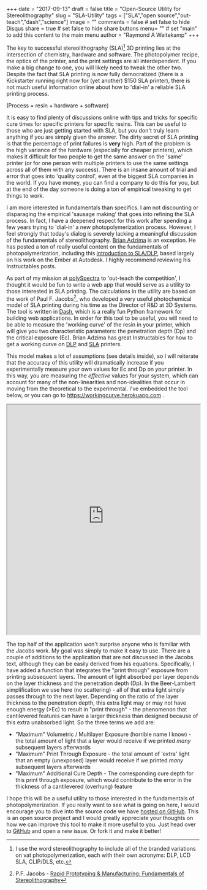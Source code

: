 +++
date = "2017-09-13"
draft = false
title = "Open-Source Utility for Stereolithography"
slug = "SLA-Utility"
tags = ["SLA","open source","out-teach","dash","science"]
image = ""
comments = false	# set false to hide Disqus
share = true	# set false to hide share buttons
menu= ""		# set "main" to add this content to the main menu
author = "Raymond A Weitekamp"
+++

The key to successful stereolithography (SLA)[^1] 3D printing lies at the intersection of chemistry, hardware and software. The photopolymer recipe, the optics of the printer, and the print settings are all interdependent. If you make a big change to one, you will likely need to tweak the other two. Despite the fact that SLA printing is now fully democratized (there is a Kickstarter running right now for (yet another) $150 SLA printer), there is not much useful information online about how to 'dial-in' a reliable SLA printing process. 

(Process = resin + hardware + software)

It is easy to find plenty of discussions online with tips and tricks for specific cure times for specific printers for specific resins. This can be useful to those who are just getting started with SLA, but you don't truly learn anything if you are simply given the answer. The dirty secret of SLA printing is that the percentage of print failures is **very** high. Part of the problem is the high variance of the hardware (especially for cheaper printers), which makes it difficult for two people to get the same answer on the 'same' printer (or for one person with multiple printers to use the same settings across all of them with any success). There is an insane amount of trial and error that goes into 'quality control', even at the biggest SLA companies in the world. If you have money, you can find a company to do this for you, but at the end of the day someone is doing a ton of empirical tweaking to get things to work.

I am more interested in fundamentals than specifics. I am not discounting or disparaging the empirical 'sausage making' that goes into refining the SLA process. In fact, I have a deepened respect for this work after spending a few years trying to 'dial-in' a new photopolymerization process. However, I feel strongly that today's dialog is severely lacking a meaningful discussion of the fundamentals of stereolithography. [Brian Adzima](http://www.instructables.com/member/bad-zima/) is an exception. He has posted a ton of really useful content on the fundamentals of photopolymerization, including this [introduction to SLA/DLP](http://www.instructables.com/id/SLADLP-Basics/), based largely on his work on the Ember at Autodesk. I highly recommend reviewing his Instructables posts.

As part of my mission at [polySpectra](https://polyspectra.com) to 'out-teach the competition', I thought it would be fun to write a web app that would serve as a utility to those interested in SLA printing. The calculations in the utility are based on the work of Paul F. Jacobs[^2], who developed a very useful photochemical model of SLA printing during his time as the Director of R&D at 3D Systems. The tool is written in [Dash](https://plot.ly/dash/), which is a really fun Python framework for building web applications. In order for this tool to be useful, you will need to be able to measure the 'working curve' of the resin in your printer, which will give you two characteristic parameters: the penetration depth (Dp) and the critical exposure (Ec). Brian Adzima has great Instructables for how to get a working curve on [DLP](http://www.instructables.com/id/How-to-Take-a-Working-Curve-Measurement-and-Create/) and [SLA](http://www.instructables.com/id/Making-a-Working-Curve-Measurement-on-the-Form1/) printers. 

This model makes a lot of assumptions (see details inside), so I will reiterate that the accuracy of this utility will dramatically increase if you experimentally measure your own values for Ec and Dp on *your* printer. In this way, you are measuring the *effective* values for your system, which can account for many of the non-linearities and non-idealities that occur in moving from the theoretical to the experimental. I've embedded the tool below, or you can go to https://workingcurve.herokuapp.com .

<div id="workingcurve" style="background-color:white">
<iframe src="https://workingcurve.herokuapp.com" width="100%" height="600px">Raymond Weitekamp's SLA 3D Printing Utility</iframe>
</div>

The top half of the application won't surprise anyone who is familiar with the Jacobs work. My goal was simply to make it easy to use. There are a couple of additions to the application that are not discussed in the Jacobs text, although they can be easily derived from his equations. Specifically, I have added a function that integrates the "print through" exposure from printing subsequent layers. The amount of light absorbed per layer depends on the layer thickness and the penetration depth (Dp). In the Beer-Lambert simplification we use here (no scattering) - all of that extra light simply passes through to the next layer. Depending on the ratio of the layer thickness to the penetration depth, this extra light may or may not have enough energy (>Ec) to result in "print through" - the phenomenon that cantilevered features can have a larger thickness than designed because of this extra unabsorbed light. So the three terms we add are: 

* "Maximum" Volumetric / Multilayer Exposure (horrible name I know) - the total amount of light that a layer would receive if we printed *many* subsequent layers afterwards
* "Maximum" Print Through Exposure - the total amount of 'extra' light that an empty (unexposed) layer would receive if we printed *many* subsequent layers afterwards 
* "Maximum" Additional Cure Depth - The corresponding cure depth for this print through exposure, which would contribute to the error in the thickness of a cantilevered (overhung) feature

I hope this will be a useful utility to those interested in the fundamentals of photopolymerization. If you really want to see what is going on here, I would encourage you to dive into the source code we have [hosted on GitHub](https://github.com/polyspectra/workingcurve). This is an open source project and I would greatly appreciate your thoughts on how we can improve this tool to make it more useful to you. Just head over to [GitHub](https://github.com/polyspectra/workingcurve) and open a new issue. Or fork it and make it better!

[^1]: I use the word stereolithography to include all of the branded variations on vat photopolymerization, each with their own acronyms: DLP, LCD SLA, CLIP/DLS, etc.
[^2]: P.F. Jacobs - [Rapid Prototyping & Manufacturing: Fundamentals of Stereolithography](https://www.amazon.com/Rapid-Prototyping-Manufacturing-Fundamentals-StereoLithography/dp/0872634256/ref=as_li_ss_tl?ie=UTF8&qid=1504746907&sr=8-1&keywords=fundamentals+of+stereolithography&linkCode=ll1&tag=rawwerks09-20&linkId=06bf9e70b23b749cc52c5dda61d326b1)